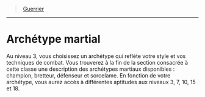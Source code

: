 ﻿---
!ClassFeatureItem
Id: fighter_hd.md#archétype-martial
ParentLink: fighter_hd.md#guerrier
Name: Archétype martial
ParentName: Guerrier
NameLevel: 1
Attributes: {}
---
> [Guerrier](hd_fighter.md)

---

# Archétype martial

Au niveau 3, vous choisissez un archétype qui reflète votre style et vos techniques de combat. Vous trouverez à la fin de la section consacrée à cette classe une description des archétypes martiaux disponibles : champion, bretteur, défenseur et sorcelame. En fonction de votre archétype, vous aurez accès à différentes aptitudes aux niveaux 3, 7, 10, 15 et 18.

